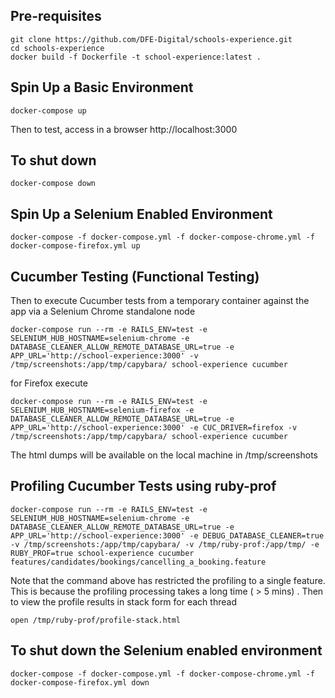 ## Pre-requisites

```
git clone https://github.com/DFE-Digital/schools-experience.git
cd schools-experience
docker build -f Dockerfile -t school-experience:latest .
```

## Spin Up a Basic Environment
`docker-compose up`

Then to test, access in a browser http://localhost:3000

## To shut down

`docker-compose down`

## Spin Up a Selenium Enabled Environment
`docker-compose -f docker-compose.yml -f docker-compose-chrome.yml -f docker-compose-firefox.yml up`

## Cucumber Testing (Functional Testing)
Then to execute Cucumber tests from a temporary container against the app via a Selenium Chrome standalone node

`docker-compose run --rm -e RAILS_ENV=test -e SELENIUM_HUB_HOSTNAME=selenium-chrome -e DATABASE_CLEANER_ALLOW_REMOTE_DATABASE_URL=true -e APP_URL='http://school-experience:3000' -v /tmp/screenshots:/app/tmp/capybara/ school-experience cucumber`

for Firefox execute

`docker-compose run --rm -e RAILS_ENV=test -e SELENIUM_HUB_HOSTNAME=selenium-firefox -e DATABASE_CLEANER_ALLOW_REMOTE_DATABASE_URL=true -e APP_URL='http://school-experience:3000' -e CUC_DRIVER=firefox -v /tmp/screenshots:/app/tmp/capybara/ school-experience cucumber`

The html dumps will be available on the local machine in /tmp/screenshots

## Profiling Cucumber Tests using ruby-prof

`docker-compose run --rm -e RAILS_ENV=test -e SELENIUM_HUB_HOSTNAME=selenium-chrome -e DATABASE_CLEANER_ALLOW_REMOTE_DATABASE_URL=true -e APP_URL='http://school-experience:3000' -e DEBUG_DATABASE_CLEANER=true -v /tmp/screenshots:/app/tmp/capybara/ -v /tmp/ruby-prof:/app/tmp/ -e RUBY_PROF=true school-experience cucumber features/candidates/bookings/cancelling_a_booking.feature`

Note that the command above has restricted the profiling to a single feature. This is because the profiling processing takes a long time ( > 5 mins) . Then to view the profile results in stack form for each thread

`open /tmp/ruby-prof/profile-stack.html` 

## To shut down the Selenium enabled environment
`docker-compose -f docker-compose.yml -f docker-compose-chrome.yml -f docker-compose-firefox.yml down`
